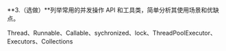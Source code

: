 **3.（选做）**列举常用的并发操作 API 和工具类，简单分析其使用场景和优缺点。

Thread、Runnable、Callable、sychronized、lock、ThreadPoolExecutor、Executors、Collections




